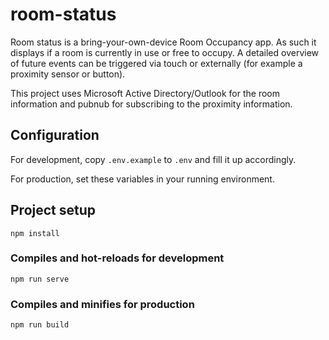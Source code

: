 # room-status

Room status is a bring-your-own-device Room Occupancy app. As such it displays if a room is currently in use or free to occupy.
A detailed overview of future events can be triggered via touch or externally (for example a proximity sensor or button).

This project uses Microsoft Active Directory/Outlook for the room information and pubnub for subscribing to the proximity information.

## Configuration

For development, copy `.env.example` to `.env` and fill it up accordingly.

For production, set these variables in your running environment.

## Project setup

```
npm install
```

### Compiles and hot-reloads for development
```
npm run serve
```

### Compiles and minifies for production
```
npm run build
```
